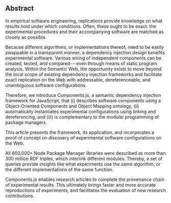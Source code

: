 ## Abstract
<!-- Context      -->
In empirical software engineering,
replications provide knowledge on what results hold under which conditions.
Often, these ought to be exact: the experimental procedures and their accompanying software are matched as closely as possible.
<!-- Need         -->
Because different algorithms, or implementations thereof, need to be easily swappable in a transparent manner,
a dependency injection design benefits experimental software.
Various wiring of independent components can be created, tested, and compared---even through means of static program analysis.
Within the Semantic Web,
the opportunity exists to move beyond the local scope of existing dependency injection frameworks and 
facilitate exact replication on the Web with addressable, dereferenceable, and unambiguous software configurations.
<!-- Task         -->
Therefore, 
we introduce Components.js, a semantic dependency injection framework for JavaScript,
that (i) describes software components using a Object-Oriented Components and Object Mapping ontology, 
(ii) automatically instantiates experimental configurations using linking and dereferencing, and
(iii) is complementary to the modular programming of package managers.
<!-- Object       -->
This article presents the framework, 
its application, 
and incorporates a proof of concept on discovery of experimental software configurations on the Web.
<!-- Findings     -->
All 600,000+ Node Package Manager libraries were described
as more than 300 million RDF triples, which interlink different modules.
Thereby, a set of queries provide insights like what experiments use the same algorithm, 
or the different implementations of the same function.
<!-- Conclusion   -->
Components.js enables research articles to complete the provenance chain of experimental results.
This ultimately brings faster and more accurate reproductions of experiments,
and facilitates the evaluation of new research contributions.
